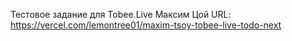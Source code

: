 Тестовое задание для Tobee.Live
Максим Цой
URL: https://vercel.com/lemontree01/maxim-tsoy-tobee-live-todo-next

